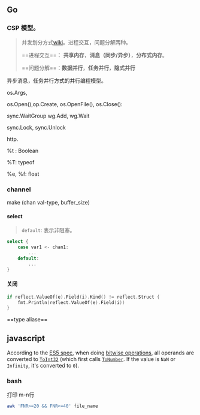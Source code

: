 ## Go

### CSP 模型。

> 并发划分方式[wiki](https://zh.wikipedia.org/wiki/%E5%B9%B6%E8%A1%8C%E7%BC%96%E7%A8%8B%E6%A8%A1%E5%9E%8B)。进程交互，问题分解两种。
>
> ==进程交互==： **共享内存**，**消息（同步/异步）**，**分布式内存**。
>
> ==问题分解==：**数据并行**，**任务并行**，**隐式并行**

异步消息，任务并行方式的并行编程模型。



os.Args,

 os.Open(),op.Create, os.OpenFile(), os.Close():

sync.WaitGroup  wg.Add, wg.Wait

sync.Lock, sync.Unlock

http.



%t : Boolean

%T: typeof

%e, %f: float

### channel

make (chan val-type, buffer_size)

#### select

> `default`: 表示非阻塞。

```go
select {
    case var1 <- chan1:
    	...
    default:
    	...
}

```

#### 关闭

```go
if reflect.ValueOf(e).Field(i).Kind() != reflect.Struct {
    fmt.Println(reflect.ValueOf(e).Field(i))
}
```



==type aliase==



## javascript

According to the [ES5 spec](http://es5.github.com/), when doing [bitwise operations](http://es5.github.com/#x11.10), all operands are converted to [`ToInt32`](http://es5.github.com/#x9.5) (which first calls [`ToNumber`](http://es5.github.com/#x9.3). If the value is `NaN` or `Infinity`, it's converted to `0`).





### bash

打印 m-n行

```sh
awk 'FNR>=20 && FNR<=40' file_name
```